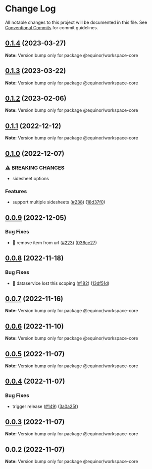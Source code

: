 # Change Log

All notable changes to this project will be documented in this file.
See [Conventional Commits](https://conventionalcommits.org) for commit guidelines.

## [0.1.4](https://github.com/equinor/fusion-workspace/compare/@equinor/workspace-core@0.1.3...@equinor/workspace-core@0.1.4) (2023-03-27)

**Note:** Version bump only for package @equinor/workspace-core

## [0.1.3](https://github.com/equinor/fusion-workspace/compare/@equinor/workspace-core@0.1.2...@equinor/workspace-core@0.1.3) (2023-03-22)

**Note:** Version bump only for package @equinor/workspace-core

## [0.1.2](https://github.com/equinor/fusion-workspace/compare/@equinor/workspace-core@0.1.1...@equinor/workspace-core@0.1.2) (2023-02-06)

**Note:** Version bump only for package @equinor/workspace-core

## [0.1.1](https://github.com/equinor/fusion-workspace/compare/@equinor/workspace-core@0.1.0...@equinor/workspace-core@0.1.1) (2022-12-12)

**Note:** Version bump only for package @equinor/workspace-core

## [0.1.0](https://github.com/equinor/fusion-workspace/compare/@equinor/workspace-core@0.0.9...@equinor/workspace-core@0.1.0) (2022-12-07)

### ⚠ BREAKING CHANGES

- sidesheet options

### Features

- support multiple sidesheets ([#238](https://github.com/equinor/fusion-workspace/issues/238)) ([18d37f0](https://github.com/equinor/fusion-workspace/commit/18d37f0eceae896d1c4647395b4cc8bb37065300))

## [0.0.9](https://github.com/equinor/fusion-workspace/compare/@equinor/workspace-core@0.0.8...@equinor/workspace-core@0.0.9) (2022-12-05)

### Bug Fixes

- :bug: remove item from url ([#223](https://github.com/equinor/fusion-workspace/issues/223)) ([036ce27](https://github.com/equinor/fusion-workspace/commit/036ce27fb9a30a2c24118564293c768f19837ca9))

## [0.0.8](https://github.com/equinor/fusion-workspace/compare/@equinor/workspace-core@0.0.5...@equinor/workspace-core@0.0.8) (2022-11-18)

### Bug Fixes

- :bug: dataservice lost this scoping ([#182](https://github.com/equinor/fusion-workspace/issues/182)) ([13df51d](https://github.com/equinor/fusion-workspace/commit/13df51df79ea82cd038d52df0b898692c6cd1430))

## [0.0.7](https://github.com/equinor/fusion-workspace/compare/@equinor/workspace-core@0.0.5...@equinor/workspace-core@0.0.7) (2022-11-16)

**Note:** Version bump only for package @equinor/workspace-core

## [0.0.6](https://github.com/equinor/fusion-workspace/compare/@equinor/workspace-core@0.0.5...@equinor/workspace-core@0.0.6) (2022-11-10)

**Note:** Version bump only for package @equinor/workspace-core

## [0.0.5](https://github.com/equinor/fusion-workspace/compare/@equinor/workspace-core@0.0.4...@equinor/workspace-core@0.0.5) (2022-11-07)

**Note:** Version bump only for package @equinor/workspace-core

## [0.0.4](https://github.com/equinor/fusion-workspace/compare/@equinor/workspace-core@0.0.3...@equinor/workspace-core@0.0.4) (2022-11-07)

### Bug Fixes

- trigger release ([#149](https://github.com/equinor/fusion-workspace/issues/149)) ([3a0a25f](https://github.com/equinor/fusion-workspace/commit/3a0a25fc280438dd75dad428e7480eaf6d5328e3))

## [0.0.3](https://github.com/equinor/fusion-workspace/compare/@equinor/workspace-core@0.0.2...@equinor/workspace-core@0.0.3) (2022-11-07)

**Note:** Version bump only for package @equinor/workspace-core

## 0.0.2 (2022-11-07)

**Note:** Version bump only for package @equinor/workspace-core
